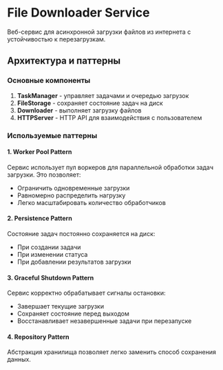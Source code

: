 # File Downloader Service

Веб-сервис для асинхронной загрузки файлов из интернета с устойчивостью к перезагрузкам.

## Архитектура и паттерны

### Основные компоненты

1. **TaskManager** - управляет задачами и очередью загрузок
2. **FileStorage** - сохраняет состояние задач на диск
3. **Downloader** - выполняет загрузку файлов
4. **HTTPServer** - HTTP API для взаимодействия с пользователем

### Используемые паттерны

#### 1. Worker Pool Pattern
Сервис использует пул воркеров для параллельной обработки задач загрузки. Это позволяет:
- Ограничить одновременные загрузки
- Равномерно распределить нагрузку
- Легко масштабировать количество обработчиков

#### 2. Persistence Pattern
Состояние задач постоянно сохраняется на диск:
- При создании задачи
- При изменении статуса
- При добавлении результатов загрузки

#### 3. Graceful Shutdown Pattern
Сервис корректно обрабатывает сигналы остановки:
- Завершает текущие загрузки
- Сохраняет состояние перед выходом
- Восстанавливает незавершенные задачи при перезапуске

#### 4. Repository Pattern
Абстракция хранилища позволяет легко заменить способ сохранения данных.
